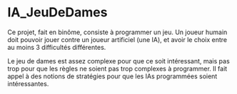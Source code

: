 # IA_JeuDeDames

Ce projet, fait en binôme, consiste à programmer un jeu. Un joueur humain doit pouvoir jouer contre un joueur artificiel (une IA), et avoir le choix entre au moins 3 difficultés différentes.

Le jeu de dames est assez complexe pour que ce soit intéressant, mais pas trop pour que les règles ne soient pas trop complexes à programmer. Il fait appel à des notions de stratégies pour que les IAs programmées soient intéressantes.
